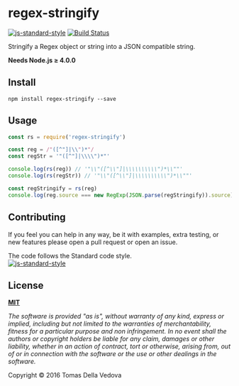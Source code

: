 # regex-stringify
[![js-standard-style](https://img.shields.io/badge/code%20style-standard-brightgreen.svg?style=flat)](http://standardjs.com/) [![Build Status](https://travis-ci.org/delvedor/regex-stringify.svg?branch=master)](https://travis-ci.org/delvedor/regex-stringify)

Stringify a Regex object or string into a JSON compatible string.

**Needs Node.js ≥ 4.0.0**

## Install
```
npm install regex-stringify --save
```

## Usage
```javascript
const rs = require('regex-stringify')

const reg = /"([^"]|\\")*"/
const regStr = '"([^"]|\\\\")*"'

console.log(rs(reg)) // '"\\"([^\\"]|\\\\\\\\\\")*\\""'
console.log(rs(regStr)) // '"\\"([^\\"]|\\\\\\\\\\")*\\""'

const regStringify = rs(reg)
console.log(reg.source === new RegExp(JSON.parse(regStringify)).source) // true
```
## Contributing
If you feel you can help in any way, be it with examples, extra testing, or new features please open a pull request or open an issue.

The code follows the Standard code style.  
[![js-standard-style](https://cdn.rawgit.com/feross/standard/master/badge.svg)](https://github.com/feross/standard)

## License
**[MIT](https://github.com/delvedor/regex-stringify/blob/master/LICENSE)**

*The software is provided "as is", without warranty of any kind, express or implied, including but not limited to the warranties of merchantability, fitness for a particular purpose and non infringement. In no event shall the authors or copyright holders be liable for any claim, damages or other liability, whether in an action of contract, tort or otherwise, arising from, out of or in connection with the software or the use or other dealings in the software.*

Copyright © 2016 Tomas Della Vedova

